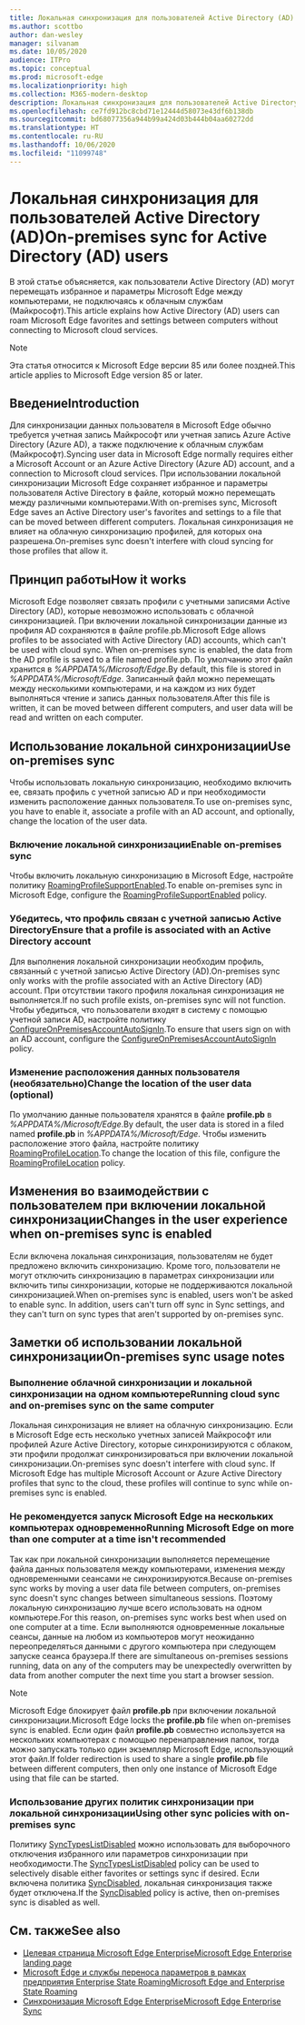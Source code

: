 ```yaml
---
title: Локальная синхронизация для пользователей Active Directory (AD)
ms.author: scottbo
author: dan-wesley
manager: silvanam
ms.date: 10/05/2020
audience: ITPro
ms.topic: conceptual
ms.prod: microsoft-edge
ms.localizationpriority: high
ms.collection: M365-modern-desktop
description: Локальная синхронизация для пользователей Active Directory (AD)
ms.openlocfilehash: ce7fd912bc8cbd71e12444d58073e43df6b138db
ms.sourcegitcommit: bd68077356a944b99a424d03b444b04aa60272dd
ms.translationtype: HT
ms.contentlocale: ru-RU
ms.lasthandoff: 10/06/2020
ms.locfileid: "11099748"
---
```

# <span data-ttu-id="4ce97-103">Локальная синхронизация для пользователей Active Directory (AD)</span><span class="sxs-lookup"><span data-stu-id="4ce97-103">On-premises sync for Active Directory (AD) users</span></span>

<span data-ttu-id="4ce97-104">В этой статье объясняется, как пользователи Active Directory (AD) могут перемещать избранное и параметры Microsoft Edge между компьютерами, не подключаясь к облачным службам (Майкрософт).</span><span class="sxs-lookup"><span data-stu-id="4ce97-104">This article explains how Active Directory (AD) users can roam Microsoft Edge favorites and settings between computers without connecting to Microsoft cloud services.</span></span>

> [!NOTE]
> <span data-ttu-id="4ce97-105">Эта статья относится к Microsoft Edge версии 85 или более поздней.</span><span class="sxs-lookup"><span data-stu-id="4ce97-105">This article applies to Microsoft Edge version 85 or later.</span></span>

## <span data-ttu-id="4ce97-106">Введение</span><span class="sxs-lookup"><span data-stu-id="4ce97-106">Introduction</span></span>

<span data-ttu-id="4ce97-107">Для синхронизации данных пользователя в Microsoft Edge обычно требуется учетная запись Майкрософт или учетная запись Azure Active Directory (Azure AD), а также подключение к облачным службам (Майкрософт).</span><span class="sxs-lookup"><span data-stu-id="4ce97-107">Syncing user data in Microsoft Edge normally requires either a Microsoft Account or an Azure Active Directory (Azure AD) account, and a connection to Microsoft cloud services.</span></span> <span data-ttu-id="4ce97-108">При использовании локальной синхронизации Microsoft Edge сохраняет избранное и параметры пользователя Active Directory в файле, который можно перемещать между различными компьютерами.</span><span class="sxs-lookup"><span data-stu-id="4ce97-108">With on-premises sync, Microsoft Edge saves an Active Directory user's favorites and settings to a file that can be moved between different computers.</span></span> <span data-ttu-id="4ce97-109">Локальная синхронизация не влияет на облачную синхронизацию профилей, для которых она разрешена.</span><span class="sxs-lookup"><span data-stu-id="4ce97-109">On-premises sync doesn't interfere with cloud syncing for those profiles that allow it.</span></span>

## <span data-ttu-id="4ce97-110">Принцип работы</span><span class="sxs-lookup"><span data-stu-id="4ce97-110">How it works</span></span>

<span data-ttu-id="4ce97-111">Microsoft Edge позволяет связать профили с учетными записями Active Directory (AD), которые невозможно использовать с облачной синхронизацией. При включении локальной синхронизации данные из профиля AD сохраняются в файле profile.pb.</span><span class="sxs-lookup"><span data-stu-id="4ce97-111">Microsoft Edge allows profiles to be associated with Active Directory (AD) accounts, which can't be used with cloud sync. When on-premises sync is enabled, the data from the AD profile is saved to a file named profile.pb.</span></span> <span data-ttu-id="4ce97-112">По умолчанию этот файл хранится в *%APPDATA%/Microsoft/Edge*.</span><span class="sxs-lookup"><span data-stu-id="4ce97-112">By default, this file is stored in *%APPDATA%/Microsoft/Edge*.</span></span> <span data-ttu-id="4ce97-113">Записанный файл можно перемещать между несколькими компьютерами, и на каждом из них будет выполняться чтение и запись данных пользователя.</span><span class="sxs-lookup"><span data-stu-id="4ce97-113">After this file is written, it can be moved between different computers, and user data will be read and written on each computer.</span></span>

## <span data-ttu-id="4ce97-114">Использование локальной синхронизации</span><span class="sxs-lookup"><span data-stu-id="4ce97-114">Use on-premises sync</span></span>

<span data-ttu-id="4ce97-115">Чтобы использовать локальную синхронизацию, необходимо включить ее, связать профиль с учетной записью AD и при необходимости изменить расположение данных пользователя.</span><span class="sxs-lookup"><span data-stu-id="4ce97-115">To use on-premises sync, you have to enable it, associate a profile with an AD account, and optionally, change the location of the user data.</span></span>

### <span data-ttu-id="4ce97-116">Включение локальной синхронизации</span><span class="sxs-lookup"><span data-stu-id="4ce97-116">Enable on-premises sync</span></span>

<span data-ttu-id="4ce97-117">Чтобы включить локальную синхронизацию в Microsoft Edge, настройте политику [RoamingProfileSupportEnabled](https://docs.microsoft.com/DeployEdge/microsoft-edge-policies#roamingprofilesupportenabled).</span><span class="sxs-lookup"><span data-stu-id="4ce97-117">To enable on-premises sync in Microsoft Edge, configure the [RoamingProfileSupportEnabled](https://docs.microsoft.com/DeployEdge/microsoft-edge-policies#roamingprofilesupportenabled) policy.</span></span>

### <span data-ttu-id="4ce97-118">Убедитесь, что профиль связан с учетной записью Active Directory</span><span class="sxs-lookup"><span data-stu-id="4ce97-118">Ensure that a profile is associated with an Active Directory account</span></span>

<span data-ttu-id="4ce97-119">Для выполнения локальной синхронизации необходим профиль, связанный с учетной записью Active Directory (AD).</span><span class="sxs-lookup"><span data-stu-id="4ce97-119">On-premises sync only works with the profile associated with an Active Directory (AD) account.</span></span> <span data-ttu-id="4ce97-120">При отсутствии такого профиля локальная синхронизация не выполняется.</span><span class="sxs-lookup"><span data-stu-id="4ce97-120">If no such profile exists, on-premises sync will not function.</span></span> <span data-ttu-id="4ce97-121">Чтобы убедиться, что пользователи входят в систему с помощью учетной записи AD, настройте политику [ConfigureOnPremisesAccountAutoSignIn](https://docs.microsoft.com/DeployEdge/microsoft-edge-policies#configureonpremisesaccountautosignin).</span><span class="sxs-lookup"><span data-stu-id="4ce97-121">To ensure that users sign on with an AD account, configure the [ConfigureOnPremisesAccountAutoSignIn](https://docs.microsoft.com/DeployEdge/microsoft-edge-policies#configureonpremisesaccountautosignin) policy.</span></span>

### <span data-ttu-id="4ce97-122">Изменение расположения данных пользователя (необязательно)</span><span class="sxs-lookup"><span data-stu-id="4ce97-122">Change the location of the user data (optional)</span></span>

<span data-ttu-id="4ce97-123">По умолчанию данные пользователя хранятся в файле **profile.pb** в *%APPDATA%/Microsoft/Edge*.</span><span class="sxs-lookup"><span data-stu-id="4ce97-123">By default, the user data is stored in a filed named **profile.pb** in *%APPDATA%/Microsoft/Edge*.</span></span> <span data-ttu-id="4ce97-124">Чтобы изменить расположение этого файла, настройте политику [RoamingProfileLocation](https://docs.microsoft.com/DeployEdge/microsoft-edge-policies#roamingprofilelocation).</span><span class="sxs-lookup"><span data-stu-id="4ce97-124">To change the location of this file, configure the [RoamingProfileLocation](https://docs.microsoft.com/DeployEdge/microsoft-edge-policies#roamingprofilelocation) policy.</span></span>

## <span data-ttu-id="4ce97-125">Изменения во взаимодействии с пользователем при включении локальной синхронизации</span><span class="sxs-lookup"><span data-stu-id="4ce97-125">Changes in the user experience when on-premises sync is enabled</span></span>

<span data-ttu-id="4ce97-126">Если включена локальная синхронизация, пользователям не будет предложено включить синхронизацию. Кроме того, пользователи не могут отключить синхронизацию в параметрах синхронизации или включить типы синхронизации, которые не поддерживаются локальной синхронизацией.</span><span class="sxs-lookup"><span data-stu-id="4ce97-126">When on-premises sync is enabled, users won't be asked to enable sync. In addition, users can't turn off sync in Sync settings, and they can't turn on sync types that aren't supported by on-premises sync.</span></span>

## <span data-ttu-id="4ce97-127">Заметки об использовании локальной синхронизации</span><span class="sxs-lookup"><span data-stu-id="4ce97-127">On-premises sync usage notes</span></span>

### <span data-ttu-id="4ce97-128">Выполнение облачной синхронизации и локальной синхронизации на одном компьютере</span><span class="sxs-lookup"><span data-stu-id="4ce97-128">Running cloud sync and on-premises sync on the same computer</span></span>

<span data-ttu-id="4ce97-129">Локальная синхронизация не влияет на облачную синхронизацию. Если в Microsoft Edge есть несколько учетных записей Майкрософт или профилей Azure Active Directory, которые синхронизируются с облаком, эти профили продолжат синхронизироваться при включении локальной синхронизации.</span><span class="sxs-lookup"><span data-stu-id="4ce97-129">On-premises sync doesn't interfere with cloud sync. If Microsoft Edge has multiple Microsoft Account or Azure Active Directory profiles that sync to the cloud, these profiles will continue to sync while on-premises sync is enabled.</span></span>

### <span data-ttu-id="4ce97-130">Не рекомендуется запуск Microsoft Edge на нескольких компьютерах одновременно</span><span class="sxs-lookup"><span data-stu-id="4ce97-130">Running Microsoft Edge on more than one computer at a time isn't recommended</span></span>

<span data-ttu-id="4ce97-131">Так как при локальной синхронизации выполняется перемещение файла данных пользователя между компьютерами, изменения между одновременными сеансами не синхронизируются.</span><span class="sxs-lookup"><span data-stu-id="4ce97-131">Because on-premises sync works by moving a user data file between computers, on-premises sync doesn't sync changes between simultaneous sessions.</span></span> <span data-ttu-id="4ce97-132">Поэтому локальную синхронизацию лучше всего использовать на одном компьютере.</span><span class="sxs-lookup"><span data-stu-id="4ce97-132">For this reason, on-premises sync works best when used on one computer at a time.</span></span> <span data-ttu-id="4ce97-133">Если выполняются одновременные локальные сеансы, данные на любом из компьютеров могут неожиданно переопределяться данными с другого компьютера при следующем запуске сеанса браузера.</span><span class="sxs-lookup"><span data-stu-id="4ce97-133">If there are simultaneous on-premises sessions running, data on any of the computers may be unexpectedly overwritten by data from another computer the next time you start a browser session.</span></span>

> [!NOTE]
> <span data-ttu-id="4ce97-134">Microsoft Edge блокирует файл **profile.pb** при включении локальной синхронизации.</span><span class="sxs-lookup"><span data-stu-id="4ce97-134">Microsoft Edge locks the **profile.pb** file when on-premises sync is enabled.</span></span> <span data-ttu-id="4ce97-135">Если один файл **profile.pb** совместно используется на нескольких компьютерах с помощью перенаправления папок, тогда можно запускать только один экземпляр Microsoft Edge, использующий этот файл.</span><span class="sxs-lookup"><span data-stu-id="4ce97-135">If folder redirection is used to share a single **profile.pb** file between different computers, then only one instance of Microsoft Edge using that file can be started.</span></span>

### <span data-ttu-id="4ce97-136">Использование других политик синхронизации при локальной синхронизации</span><span class="sxs-lookup"><span data-stu-id="4ce97-136">Using other sync policies with on-premises sync</span></span>

<span data-ttu-id="4ce97-137">Политику [SyncTypesListDisabled](https://docs.microsoft.com/DeployEdge/microsoft-edge-policies#synctypeslistdisabled) можно использовать для выборочного отключения избранного или параметров синхронизации при необходимости.</span><span class="sxs-lookup"><span data-stu-id="4ce97-137">The [SyncTypesListDisabled](https://docs.microsoft.com/DeployEdge/microsoft-edge-policies#synctypeslistdisabled) policy can be used to selectively disable either favorites or settings sync if desired.</span></span> <span data-ttu-id="4ce97-138">Если включена политика [SyncDisabled](https://docs.microsoft.com/DeployEdge/microsoft-edge-policies#syncdisabled), локальная синхронизация также будет отключена.</span><span class="sxs-lookup"><span data-stu-id="4ce97-138">If the [SyncDisabled](https://docs.microsoft.com/DeployEdge/microsoft-edge-policies#syncdisabled) policy is active, then on-premises sync is disabled as well.</span></span>  

## <span data-ttu-id="4ce97-139">См. также</span><span class="sxs-lookup"><span data-stu-id="4ce97-139">See also</span></span>

- [<span data-ttu-id="4ce97-140">Целевая страница Microsoft Edge Enterprise</span><span class="sxs-lookup"><span data-stu-id="4ce97-140">Microsoft Edge Enterprise landing page</span></span>](https://aka.ms/EdgeEnterprise)
- [<span data-ttu-id="4ce97-141">Microsoft Edge и службы переноса параметров в рамках предприятия Enterprise State Roaming</span><span class="sxs-lookup"><span data-stu-id="4ce97-141">Microsoft Edge and Enterprise State Roaming</span></span>](microsoft-edge-enterprise-state-roaming.md)
- [<span data-ttu-id="4ce97-142">Синхронизация Microsoft Edge Enterprise</span><span class="sxs-lookup"><span data-stu-id="4ce97-142">Microsoft Edge Enterprise Sync</span></span>](microsoft-edge-enterprise-sync.md)
